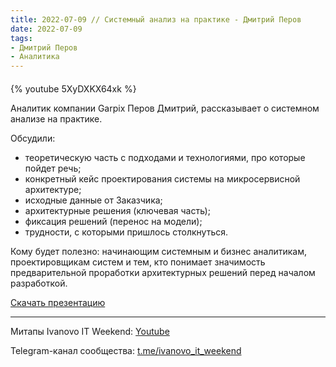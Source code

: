 ```yaml
---
title: 2022-07-09 // Системный анализ на практике - Дмитрий Перов
date: 2022-07-09
tags:
- Дмитрий Перов
- Аналитика
---
```


#### 

{% youtube 5XyDXKX64xk %}

Аналитик компании Garpix Перов Дмитрий, рассказывает о системном анализе на практике.

Обсудили:
- теоретическую часть с подходами и технологиями, про которые пойдет речь;
- конкретный кейс проектирования системы на микросервисной архитектуре;
- исходные данные от Заказчика;
- архитектурные решения (ключевая часть);
- фиксация решений (перенос на модели);
- трудности, с которыми пришлось столкнуться.

Кому будет полезно: начинающим системным и бизнес аналитикам, проектировщикам систем и тем, кто понимает значимость предварительной проработки архитектурных решений перед началом разработкой.

[Скачать презентацию](/ivanovo-it-weekend/images/2022-07-09/2022-07-09-sistemniy_analiz_na_praktike.pptx)

---

Митапы Ivanovo IT Weekend: [Youtube](https://www.youtube.com/channel/UCvNa9tbtI1_xgiY6F1QvQZQ)

Telegram-канал сообщества: [t.me/ivanovo_it_weekend](https://t.me/ivanovo_it_weekend)

